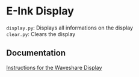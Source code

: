 # E-Ink Display

`display.py`: Displays all informations on the display \
`clear.py`: Clears the display

## Documentation
[Instructions for the Waveshare Display](https://www.waveshare.com/wiki/7.5inch_e-Paper_HAT)
